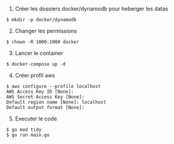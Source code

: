 1. Créer les dossiers docker/dynamodb pour heberger les datas
```
$ mkdir -p docker/dynamodb
```

2. Changer les permissions
```
$ chown -R 1000:1000 docker
```

3. Lancer le container
```
$ docker-compose up -d
```

4. Créer profil aws
```
$ aws configure --profile localhost
AWS Access Key ID [None]: 
AWS Secret Access Key [None]: 
Default region name [None]: localhost
Default output format [None]: 
```

5. Executer le code
```
$ go mod tidy
$ go run main.go
```